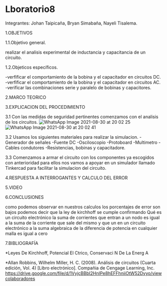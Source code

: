 # Lboratorio8

Integrantes: Johan Taipicaña, Bryan Simabaña, Nayeli Tisalema.

1.OBJETIVOS

1.1.Objetivo general.

realizar el analisis experimental de inductancia y capacitancia de un circuito.

1.2.Objeticos específicos.

-verfificar el comportamiento de la bobina y  el capacitador en circuitos DC.
-verfificar el comportamiento de la bobina y  el capacitador en circuitos AC.
-verificar las combinaciones serie y paralelo de bobinas y capacitores.


2.MARCO TEORICO


3.EXPLICACION DEL PROCEDIMIENTO

3.1 Con las medidas de seguridad pertinentes comenzamos con el analisis de los circuitos.
![WhatsApp Image 2021-08-30 at 20 02 25](https://user-images.githubusercontent.com/81887698/131424975-cc7d3957-5449-44af-9685-5f1b582ca3b3.jpeg)
![WhatsApp Image 2021-08-30 at 20 02 41](https://user-images.githubusercontent.com/81887698/131424979-c7328a4f-5722-4722-ab59-17d29e08dcde.jpeg)

3.2 Usamos los siguientes materiales para realizar la simulacion.
  -Generador de señales
  -Fuente DC
  -Osciloscopio
  -Protoboard
  -Multimetro
  -Cables condutores
  -Resistencias, bobinas y capacitadore.
  
3.3 Comenzamos a armar el circuito con los componentes ya escogidos con anterioridad para ellos nos vamos a apoyar en un simulador llamado Tinkercad para facilitar la simulacion del circuito.


4.RESPUESTA A INTERROGANTES Y CALCULO DEL ERROR



5.VIDEO



6.CONCLUSIONES

como podemos observar en nuestros calculos los porcentajes de error son bajos podemos decir que la ley de kirchhoff se cumple confirmando Qué es un circuito electrónico la suma de corrientes que entran a un nodo es igual a la suma de la corriente que sale del mismo y que un en un circuito electrónico a la suma algebraica de la diferencia de potencia en cualquier malla es igual a cero

7.BIBLIOGRAFÍA

*Leyes De Kirchhoff, Potencial El Ctrico, Conservaci N De La Energ A

*Allan Robbins, Wilhelm Miller, H. C. (2008). Análisis de circuitos (Cuarta edición, Vol. 4) [Libro electrónico]. Compañia de Cengage Learning, Inc. https://drive.google.com/file/d/1VyjcBBbI2HnIPe8hEFFhniiOtW52Dvyo/viewcolaboradores



















